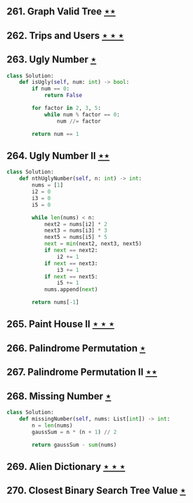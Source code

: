 ## 261. Graph Valid Tree [$\star\star$](https://leetcode.com/problems/graph-valid-tree)

## 262. Trips and Users [$\star\star\star$](https://leetcode.com/problems/trips-and-users)

## 263. Ugly Number [$\star$](https://leetcode.com/problems/ugly-number)

```python
class Solution:
    def isUgly(self, num: int) -> bool:
        if num == 0:
            return False

        for factor in 2, 3, 5:
            while num % factor == 0:
                num //= factor

        return num == 1
```

## 264. Ugly Number II [$\star\star$](https://leetcode.com/problems/ugly-number-ii)

```python
class Solution:
    def nthUglyNumber(self, n: int) -> int:
        nums = [1]
        i2 = 0
        i3 = 0
        i5 = 0

        while len(nums) < n:
            next2 = nums[i2] * 2
            next3 = nums[i3] * 3
            next5 = nums[i5] * 5
            next = min(next2, next3, next5)
            if next == next2:
                i2 += 1
            if next == next3:
                i3 += 1
            if next == next5:
                i5 += 1
            nums.append(next)

        return nums[-1]
```

## 265. Paint House II [$\star\star\star$](https://leetcode.com/problems/paint-house-ii)

## 266. Palindrome Permutation [$\star$](https://leetcode.com/problems/palindrome-permutation)

## 267. Palindrome Permutation II [$\star\star$](https://leetcode.com/problems/palindrome-permutation-ii)

## 268. Missing Number [$\star$](https://leetcode.com/problems/missing-number)

```python
class Solution:
    def missingNumber(self, nums: List[int]) -> int:
        n = len(nums)
        gaussSum = n * (n + 1) // 2

        return gaussSum - sum(nums)
```

## 269. Alien Dictionary [$\star\star\star$](https://leetcode.com/problems/alien-dictionary)

## 270. Closest Binary Search Tree Value [$\star$](https://leetcode.com/problems/closest-binary-search-tree-value)
